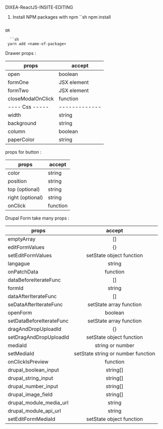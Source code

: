 DIXEA-ReactJS-INSITE-EDITING

1. Install NPM packages with npm
   ``sh
   npm install <name-of-package>

```

OR

  ``sh
 yarn add <name-of-package>
```

Drawer props :

| props             | accept        |
| ----------------- | ------------- |
| open              | boolean       |
| formOne           | JSX element   |
| formTwo           | JSX element   |
| closeModalOnClick | function      |
| ---- Css -----    | ------------- |
| width             | string        |
| background        | string        |
| column            | boolean       |
| paperColor        | string        |

props for button :

| props            | accept   |
| ---------------- | -------- |
| color            | string   |
| position         | string   |
| top (optional)   | string   |
| right (optional) | string   |
| onClick          | function |

Drupal Form take many props :

| props                    |               accept               |
| ------------------------ | :--------------------------------: |
| emptyArray               |                 []                 |
| editFormValues           |                 {}                 |
| setEditFormValues        |      setState object function      |
| langague                 |               string               |
| onPatchData              |              function              |
| dataBeforeIterateFunc    |                 []                 |
| formId                   |               string               |
| dataAfterIterateFunc     |                 []                 |
| seDataAfterIterateFunc   |      setState array function       |
| openForm                 |              boolean               |
| setDataBeforeIterateFunc |      setState array function       |
| dragAndDropUploadId      |                 {}                 |
| setDragAndDropUploadId   |      setState object function      |
| mediaId                  |          string or number          |
| setMediaId               | setState string or number function |
| onClickIsPreview         |              function              |
| drupal_boolean_input     |              string[]              |
| drupal_string_input      |              string[]              |
| drupal_number_input      |              string[]              |
| drupal_image_field       |              string[]              |
| drupal_module_media_url  |               string               |
| drupal_module_api_url    |               string               |
| setEditFormMediaId       |      setState object function      |

